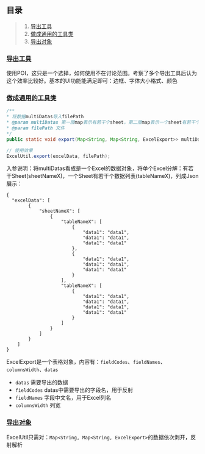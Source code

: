 ## 目录

> 1. [导出工具](#1)
> 2. [做成通用的工具类](#2)
> 3. [导出对象](#3)

### [导出工具](#1)

使用POI，这只是一个选择，如何使用不在讨论范围。考察了多个导出工具后认为这个效率比较好。基本的UI功能能满足即可：边框、字体大小格式、颜色

### [做成通用的工具类](#2)

```Java
/**
* 将数据multiDatas导入filePath
* @param multiDatas 第一层map表示有若干个sheet，第二层map表示一个sheet有若干个表格
* @param filePath 文件
*/
public static void export(Map<String, Map<String, ExcelExport>> multiDatas, String filePath)

// 使用效果
ExcelUtil.export(excelData, filePath);
```

入参说明：将multiDatas看成是一个Excel的数据对象，将单个Excel分解：有若干Sheet(sheetNameX)，一个Sheet有若干个数据列表(tableNameX)，列成Json展示：
```
{
  "excelData": [
        {
            "sheetNameX": [
                {
                    "tableNameX": [
                        {
                            "data1": "data1",
                            "data1": "data1",
                            "data1": "data1"
                        },
                        {
                            "data1": "data1",
                            "data1": "data1",
                            "data1": "data1"
                        }
                    ],
                    "tableNameX": [
                        {
                            "data1": "data1",
                            "data1": "data1",
                            "data1": "data1",
                            "data1": "data1"
                        }
                    ]
                }
            ]
        }
    ]
}
```

ExcelExport是一个表格对象，内容有：`fieldCodes`、`fieldNames`、`columnsWidth`、`datas`

- `datas` 需要导出的数据
- `fieldCodes` datas中需要导出的字段名，用于反射
- `fieldNames` 字段中文名，用于Excel列名
- `columnsWidth` 列宽

### [导出对象](#3)

ExcelUtil只需对：`Map<String, Map<String, ExcelExport>`的数据依次剥开，反射解析

